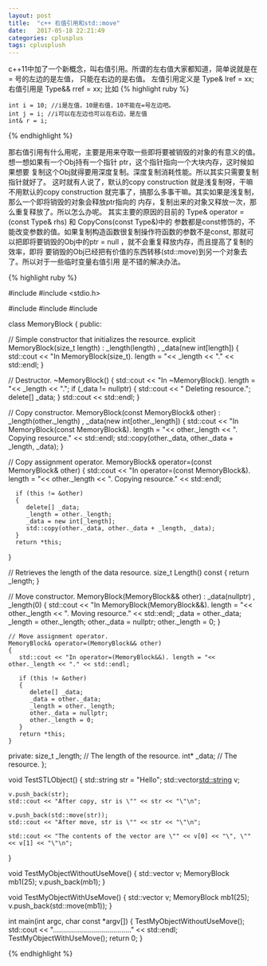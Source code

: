 ```yaml
---
layout: post
title:  "c++ 右值引用和std::move"
date:   2017-05-18 22:21:49
categories: cplusplus
tags: cplusplush
---
```


c++11中加了一个新概念，叫右值引用。所谓的左右值大家都知道，简单说就是在 = 号的左边的是左值， 只能在右边的是右值。
左值引用定义是 Type& lref = xx; 右值引用是 Type&& rref = xx;
比如
{% highlight ruby %}

	int i = 10; //i是左值，10是右值，10不能在=号左边吧。 
	int j = i; //i可以在左边也可以在右边，是左值
	int& r = i;

{% endhighlight %}

那右值引用有什么用呢，主要是用来夺取一些即将要被销毁的对象的有意义的值。
想一想如果有一个Obj持有一个指针 ptr，这个指针指向一个大块内存，这时候如果想要
复制这个Obj就得要用深度复制。深度复制消耗性能。所以其实只需要复制指针就好了。
这时就有人说了，默认的copy construction 就是浅复制呀，干嘛不用默认的copy construction
就完事了，搞那么多事干嘛。其实如果是浅复制，那么一个即将销毁的对象会释放ptr指向的
内存，复制出来的对象又释放一次，那么重复释放了。所以怎么办呢。
其实主要的原因的目前的 Type& operator = (const Type& rhs) 和 CopyCons(const Type&)中的
参数都是const修饰的，不能改变参数的值。如果复制构造函数很复制操作符函数的参数不是const,
那就可以把即将要销毁的Obj中的ptr = null ，就不会重复释放内存，而且提高了复制的效率，即将
要销毁的Obj已经把有价值的东西转移(std::move)到另一个对象去了。所以对于一些临时变量右值引用
是不错的解决办法。


{% highlight ruby %}

#include <iostream>
#include <stdio.h>

#include <utility>
#include <vector>
#include <string>

class MemoryBlock
{
public:

   // Simple constructor that initializes the resource.
   explicit MemoryBlock(size_t length)
      : _length(length)
      , _data(new int[length])
   {
      std::cout << "In MemoryBlock(size_t). length = "<< _length << "." << std::endl;
   }

   // Destructor.
   ~MemoryBlock()
   {
      std::cout << "In ~MemoryBlock(). length = "<< _length << ".";
      if (_data != nullptr)
      {
         std::cout << " Deleting resource.";
         delete[] _data;
      }
      std::cout << std::endl;
   }

   // Copy constructor.
   MemoryBlock(const MemoryBlock& other)
      : _length(other._length)
      , _data(new int[other._length])
   {
      std::cout << "In MemoryBlock(const MemoryBlock&). length = "<< other._length << ". Copying resource." << std::endl;
      std::copy(other._data, other._data + _length, _data);
   }

   // Copy assignment operator.
   MemoryBlock& operator=(const MemoryBlock& other)
   {
      std::cout << "In operator=(const MemoryBlock&). length = "<< other._length << ". Copying resource." << std::endl;

      if (this != &other)
      {
         delete[] _data;
         _length = other._length;
         _data = new int[_length];
         std::copy(other._data, other._data + _length, _data);
      }
      return *this;
   }

   // Retrieves the length of the data resource.
   size_t Length() const
   {
      return _length;
   }

   // Move constructor.
    MemoryBlock(MemoryBlock&& other)
       : _data(nullptr)
       , _length(0)
    {
       std::cout << "In MemoryBlock(MemoryBlock&&). length = "<< other._length << ". Moving resource." << std::endl;
       _data = other._data;
       _length = other._length;
       other._data = nullptr;
       other._length = 0;
    }

    // Move assignment operator.
    MemoryBlock& operator=(MemoryBlock&& other)
    {
       std::cout << "In operator=(MemoryBlock&&). length = "<< other._length << "." << std::endl;

       if (this != &other)
       {
          delete[] _data;
          _data = other._data;
          _length = other._length;
          other._data = nullptr;
          other._length = 0;
       }
       return *this;
    }

private:
   size_t _length; // The length of the resource.
   int* _data; // The resource.
};

void TestSTLObject()
{
    std::string str = "Hello";
    std::vector<std::string> v;

    v.push_back(str);
    std::cout << "After copy, str is \"" << str << "\"\n";

    v.push_back(std::move(str));
    std::cout << "After move, str is \"" << str << "\"\n";

    std::cout << "The contents of the vector are \"" << v[0] << "\", \"" << v[1] << "\"\n";
}

void TestMyObjectWithoutUseMove()
{
   std::vector<MemoryBlock> v;
   MemoryBlock mb1(25);
   v.push_back(mb1);
}

void TestMyObjectWithUseMove()
{
   std::vector<MemoryBlock> v;
   MemoryBlock mb1(25);
   v.push_back(std::move(mb1));
}

int main(int argc, char const *argv[])
{
    TestMyObjectWithoutUseMove();
    std::cout << "......................................." << std::endl;
    TestMyObjectWithUseMove();
    return 0;
}

{% endhighlight %}